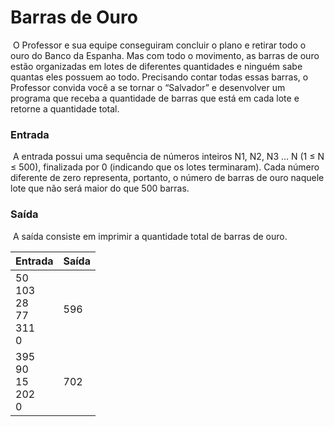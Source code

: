 # 									Barras de Ouro 

​	O Professor e sua equipe conseguiram concluir o plano e retirar todo o ouro do Banco da Espanha. Mas com todo o movimento, as barras de ouro estão organizadas em lotes de diferentes quantidades e ninguém sabe quantas eles possuem ao todo. Precisando contar todas essas barras, o Professor convida você a se tornar o “Salvador” e desenvolver um programa que receba a quantidade de barras que está em cada lote e retorne a quantidade total. 

### Entrada 

​	A entrada possui uma sequência de números inteiros N1, N2, N3 … N (1 ≤ N ≤ 500), finalizada por 0 (indicando que os lotes terminaram). Cada número diferente de zero representa, portanto, o número de barras de ouro naquele lote que não será maior do que 500 barras. 

### Saída 

​	A saída consiste em imprimir a quantidade total de barras de ouro. 

| Entrada                                          | Saída |
| ------------------------------------------------ | ----- |
| 50 <br />103 <br />28 <br />77 <br />311 <br />0 | 596   |
| 395 <br />90 <br />15 <br />202<br />0           | 702   |

